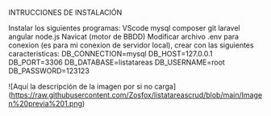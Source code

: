 INTRUCCIONES DE INSTALACIÓN

Instalar los siguientes programas:
VScode
mysql
composer
git
laravel
angular
node.js
Navicat (motor de BBDD)
Modificar archivo .env para conexion (es para mi conexion de servidor local), crear con las siguientes caracteristicas:
DB_CONNECTION=mysql
DB_HOST=127.0.0.1
DB_PORT=3306
DB_DATABASE=listatareas
DB_USERNAME=root
DB_PASSWORD=123123

<span>![</span><span>Aquí la descripción de la imagen por si no carga</span><span>]</span><span>(</span><span>https://raw.githubusercontent.com/Zosfox/listatareascrud/blob/main/Imagen%20previa%201.png</span><span>)</span>
